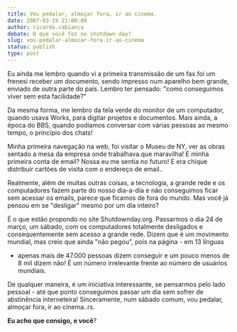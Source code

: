 ```yaml
---
title: Vou pedalar, almoçar fora, ir ao cinema.
date: 2007-03-19 21:00:00
author: ricardo.cabianca
debate: O que você fez no shutdown day?
slug: vou-pedalar-almocar-fora-ir-ao-cinema
status: publish 
type: post
---
```


Eu ainda me lembro quando vi a primeira transmissão de um fax.foi um
frenesi receber um documento, sendo impresso num aparelho bem grande,
enviado de outra parte do país. Lembro ter pensado: "como conseguimos
viver sem esta facilidade?"


Da mesma forma, me lembro da tela verde do monitor de um computador, quando usava Works, para digitar projetos e documentos. Mais ainda, a época do
BBS, quando podíamos conversar com várias pessoas ao mesmo tempo, o
princípio dos chats!

Minha primeira navegação na web, foi visitar o Museu de NY, ver as
obras sentado a mesa da empresa onde trabalhava.que maravilha! E minha
primeira conta de email? Nossa eu me sentia no futuro! E era chique
distribuir cartões de visita com o endereço de email..


Realmente, além de muitas outras coisas, a tecnologia, a grande rede
e os computadores fazem parte do nosso dia-a-dia e não conseguimos
ficar sem acessar os emails, parece que ficamos de fora do mundo. Mas
você já pensou em se "desligar" mesmo por um dia inteiro?   



É o que estão propondo no site Shutdownday.org. Passarmos o dia 24
de março, um sábado, com os computadores totalmente desligados e
consequentemente sem acesso a grande rede. Dizem que é um movimento
mundial, mas creio que ainda "não pegou", pois na página - em 13 línguas
- apenas mais de 47.000 pessoas dizem conseguir e um pouco menos de 8
mil dizem não! É um número irrelevante frente ao número de usuários
mundiais.   


De qualquer maneira, é um iniciativa interessante, se pensarmos pelo
lado pessoal - até que ponto conseguimos passar um dia sem sofrer de
abstinência interneteira! Sinceramente, num sábado comum, vou pedalar,
almoçar fora, ir ao cinema..rs.

**Eu acho que consigo, e você**?   


  
 


